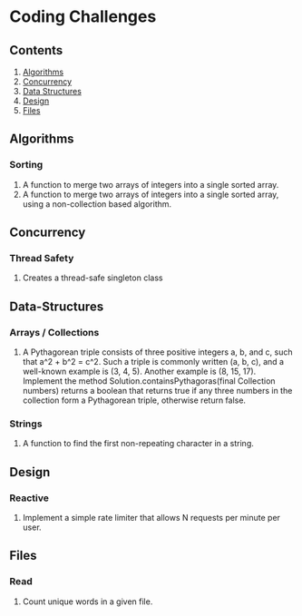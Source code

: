 # Coding Challenges

## Contents
1. [Algorithms](#Algorithms)
2. [Concurrency](#Concurrency)
3. [Data Structures](#Data-Structures)
4. [Design](#Design)
5. [Files](#Files)


## Algorithms

### Sorting

1.  A function to merge two arrays of integers into a single sorted array.
2. A function to merge two arrays of integers into a single sorted array,  using a non-collection based algorithm.

## Concurrency

### Thread Safety

1. Creates a thread-safe singleton class

## Data-Structures

### Arrays / Collections

1. A Pythagorean triple consists of three positive integers a, b, and c, such that a^2 + b^2 = c^2. Such a triple is commonly written (a, b, c), and a well-known example is (3, 4, 5).  Another example is (8, 15, 17). Implement the method Solution.containsPythagoras(final Collection numbers) returns a boolean that returns true if any three numbers in the collection form a Pythagorean triple, otherwise return false.

### Strings

1. A function to find the first non-repeating character in a string.

## Design

### Reactive

1. Implement a simple rate limiter that allows N requests per minute per user.

## Files

### Read

1. Count unique words in a given file.